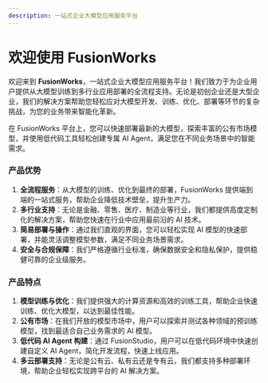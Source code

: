 ```yaml
---
description: 一站式企业大模型应用服务平台
---
```


# 欢迎使用 FusionWorks

欢迎来到 **FusionWorks**，一站式企业大模型应用服务平台！我们致力于为企业用户提供从大模型训练到多行业应用部署的全流程支持。无论是初创企业还是大型企业，我们的解决方案帮助您轻松应对大模型开发、训练、优化、部署等环节的复杂挑战，为您的业务带来智能化革新。

在 FusionWorks 平台上，您可以快速部署最新的大模型，探索丰富的公有市场模型，并使用低代码工具轻松创建专属 AI Agent，满足您在不同业务场景中的智能需求。

### 产品优势

1. **全流程服务**：从大模型的训练、优化到最终的部署，FusionWorks 提供端到端的一站式服务，帮助企业降低技术壁垒，提升生产力。
2. **多行业支持**：无论是金融、零售、医疗、制造业等行业，我们都提供高度定制化的解决方案，帮助您快速在行业中应用最前沿的 AI 技术。
3. **简易部署与操作**：通过我们直观的界面，您可以轻松实现 AI 模型的快速部署，并能灵活调整模型参数，满足不同业务场景需求。
4. **安全与合规保障**：我们严格遵循行业标准，确保数据安全和隐私保护，提供稳健可靠的企业级服务。

### 产品特点

1. **模型训练与优化**：我们提供强大的计算资源和高效的训练工具，帮助企业快速训练、优化大模型，以达到最佳性能。
2. **公有市场**：在我们开放的模型市场中，用户可以探索并测试各种领域的预训练模型，找到最适合自己业务需求的 AI 模型。
3. **低代码 AI Agent 构建**：通过 FusionStudio，用户可以在低代码环境中快速创建自定义 AI Agent，简化开发流程，快速上线应用。
4. **多云部署支持**：无论是公有云、私有云还是专有云，我们都支持多种部署环境，帮助企业轻松实现跨平台的 AI 解决方案。
